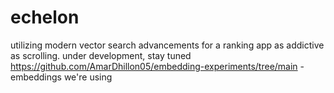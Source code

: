 # echelon
utilizing modern vector search advancements for a ranking app as addictive as scrolling. under development, stay tuned
https://github.com/AmarDhillon05/embedding-experiments/tree/main - embeddings we're using

